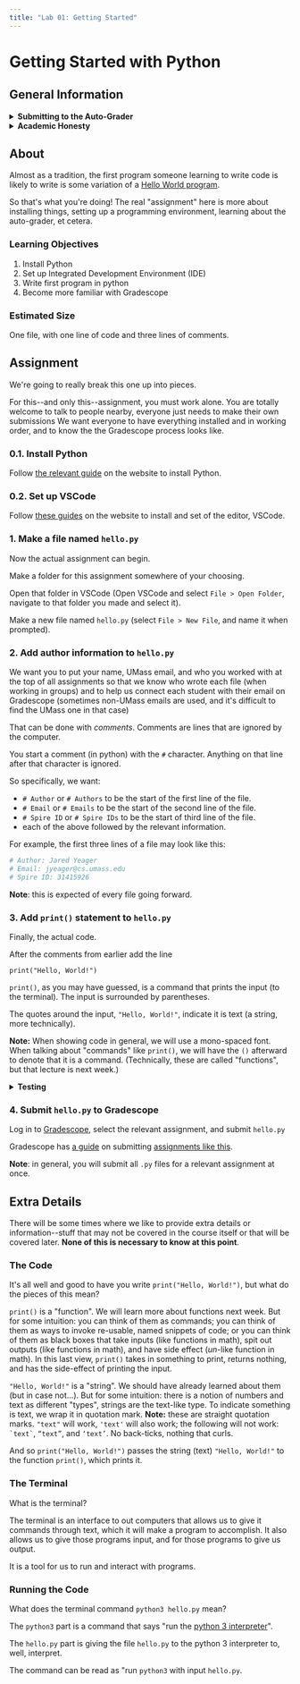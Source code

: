 ```yaml
---
title: "Lab 01: Getting Started"
---
```


# Getting Started with Python

## General Information

<details>
<summary><b>Submitting to the Auto-Grader</b></summary>

For auto-grading homework assignments in the course,
we use [Gradescope](https://www.gradescope.com).

#### General Submission Info

When submitting files to Gradescope,
you need to submit all the files you want graded at once.

You can do this in several ways:
* Select all files you want to submit and drag and drop them in the submission area when prompted.
* Browse your files when prompted by Gradescope and select all files you want to submit.
* Directly compress all the files you want to submit into a zip file (zip file name does not matter),
and submit that zip file via drag-and-drop or browsing for it.
* Compress a folder containing the files you want to submit into a zip file (zip file name does not matter),
and submit that zip file via drag-and-drop or browsing for it.

Gradescope will look for files with specific names, and those names are case-sensitive.
So if in the instructions we ask for a file named `hello.py`,
then Gradescope will not recognize `Hello.py`, `hello.txt`, or `hello.py.txt`.

#### Group Submissions

When a group of people is submitting an assignment,
only one person should submit the solution.

They should then add the other members to that submission.
On the Gradescope page for a submission there should be a
"+ Add Group Member" button by the name in the upper-right.

This is important because if multiple people submit,
our similarity checker will see identical submissions and flag that.

#### Unlimited attempts

You have unlimited attempts for our auto-graded assignments.

This means that you should submit early and often in order
to be confident that code you are writing as you go passes all of our tests.

</details>

<details>
<summary><b>Academic Honesty</b></summary>

All work that is completed in this assignment is your own group's.
You may talk to other students about the problems you are to solve,
however, you may not share code in any way, except with your partner(s). 
What you submit **must be your own group's work**.

You may not use any code that is posted on the internet. If you are
not sure it is in your best interest to contact the course staff.
We will be using software that will compare your code to other students in the course
as well as online resources.
It is very easy for us to detect similar submissions and will result in
a failure for the exercise or possibly a failure for the course.
Please, do not do this.
It is important to be academically honest and submit your work only.
Please review the [UMass Academic Honesty Policy and
Procedures](https://www.umass.edu/honesty/) so you are aware of what this means.

Copying partial or whole solutions, obtained from other students or elsewhere, is academic dishonesty.
Do not share your code with your classmates, and do not use your classmates' code.
If you are confused about what constitutes academic dishonesty you should re-read the course policies.
We assume you have read the course policies in detail and
by submitting this project you have provided your virtual signature in agreement with these policies.

</details>

## About

Almost as a tradition, the first program someone learning to write code is likely to write is some variation of a [Hello World program](https://en.wikipedia.org/wiki/%22Hello%2C_World!%22_program). 

So that's what you're doing! The real "assignment" here is more about installing things,
setting up a programming environment, learning about the auto-grader, et cetera.

### Learning Objectives

1. Install Python
2. Set up Integrated Development Environment (IDE)
3. Write first program in python
4. Become more familiar with Gradescope

### Estimated Size

One file, with one line of code and three lines of comments.

## Assignment

We're going to really break this one up into pieces.

For this--and only this--assignment, you must work alone.
You are totally welcome to talk to people nearby, everyone just needs to make their own submissions
We want everyone to have everything installed and in working order,
and to know the the Gradescope process looks like.

### **0.1. Install Python**

Follow [the relevant guide](../guides/installing-python) on the website to install Python.

### **0.2. Set up VSCode**

Follow [these guides](../guides/vscode) on the website to install and set of the editor, VSCode.

### **1. Make a file named `hello.py`**

Now the actual assignment can begin.

Make a folder for this assignment somewhere of your choosing.

Open that folder in VSCode (Open VSCode and select `File > Open Folder`, navigate to that folder you made and select it).

Make a new file named `hello.py` (select `File > New File`, and name it when prompted).

### **2. Add author information to `hello.py`**

We want you to put your name, UMass email, 
and who you worked with at the top of all assignments
so that we know who wrote each file (when working in groups)
and to help us connect each student with their email on Gradescope
(sometimes non-UMass emails are used,
and it's difficult to find the UMass one in that case)

That can be done with *comments*. Comments are lines that are ignored by the computer.

You start a comment (in python) with the `#` character.
Anything on that line after that character is ignored.

So specifically, we want:
* `# Author` or `# Authors` to be the start of the first line of the file.
* `# Email` or `# Emails` to be the start of the second line of the file.
* `# Spire ID` or `# Spire IDs` to be the start of third line of the file.
* each of the above followed by the relevant information.

For example, the first three lines of a file may look like this:
```py
# Author: Jared Yeager
# Email: jyeager@cs.umass.edu
# Spire ID: 31415926
```

**Note**: this is expected of every file going forward.

### **3. Add `print()` statement to `hello.py`**

Finally, the actual code.

After the comments from earlier add the line
```
print("Hello, World!")
```

`print()`, as you may have guessed, is a command that prints the input (to the terminal). The input is surrounded by parentheses.

The quotes around the input, `"Hello, World!"`, indicate it is text (a string, more technically).

**Note:** When showing code in general, we will use a mono-spaced font. When talking about "commands" like `print()`, we will have the `()` afterward to denote that it is a command. (Technically, these are called "functions", but that lecture is next week.)

<details>
<summary><b>Testing</b></summary>

While we have auto-graded tests for you, we don't want to encourage dependence on the auto-grader. We want to try and impart testing and debugging skills so that you are equipped in any circumstance.

To that end, we will have testing recommendations/suggestions where we can, so that you can test your code.

In this case, running the code and making sure "Hello, World!" is printed is the natural thing to do. Running code and making sure it does what you expect is the essence of testing. (Finding out where it first deviates from what you expect is the essence of debugging)

To run the code, open the built-in terminal (select `Terminal > New Terminal`) and type in `python3 hello.py` in the terminal.

You should now see:
```
$ python3 hello.py
Hello, World!
```

This `$` sign notation is not literal, it represents lines you entered input on.

</details>

### **4. Submit `hello.py` to Gradescope**

Log in to [Gradescope](https://www.gradescope.com), select the relevant assignment, and submit `hello.py`

Gradescope has [a guide](https://help.gradescope.com/article/ccbpppziu9-student-submit-work) on submitting
[assignments like this](https://help.gradescope.com/article/ccbpppziu9-student-submit-work#submitting_code).

**Note**: in general, you will submit all `.py` files for a relevant assignment at once.

## Extra Details

There will be some times where we like to provide extra details or information--stuff that may not be covered in the course itself or that will be covered later. **None of this is necessary to know at this point**.

### The Code

It's all well and good to have you write `print("Hello, World!")`, but what do the pieces of this mean?

`print()` is a "function". We will learn more about functions next week. But for some intuition: you can think of them as commands; you can think of them as ways to invoke re-usable, named snippets of code; or you can think of them as black boxes that take inputs (like functions in math), spit out outputs (like functions in math), and have side effect (*un*-like function in math). In this last view, `print()` takes in something to print, returns nothing, and has the side-effect of printing the input.

`"Hello, World!"` is a "string". We should have already learned about them (but in case not...). But for some intuition: there is a notion of numbers and text as different "types", strings are the text-like type. To indicate something is text, we wrap it in quotation mark. **Note:** these are straight quotation marks. `"text"` will work, `'text'` will also work; the following will not work: `` `text` ``, `“text”`, and `‘text’`. No back-ticks, nothing that curls.

And so `print("Hello, World!")` passes the string (text) `"Hello, World!"` to the function `print()`, which prints it.

### The Terminal

What is the terminal?

The terminal is an interface to out computers that allows us to give it commands through text, which it will make a program to accomplish. It also allows us to give those programs input, and for those programs to give us output.

It is a tool for us to run and interact with programs.

### Running the Code

What does the terminal command `python3 hello.py` mean?

The `python3` part is a command that says "run the [python 3 interpreter](https://docs.python.org/3/tutorial/interpreter.html)".

The `hello.py` part is giving the file `hello.py` to the python 3 interpreter to, well, interpret.

The command can be read as "run `python3` with input `hello.py`.
